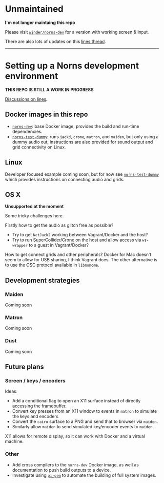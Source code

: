# Unmaintained

**I'm not longer maintaing this repo**

Please visit [`winder/norns-dev`][winder] for a version with working screen & input.

There are also lots of updates on this [lines thread][lines].

[winder]: https://github.com/winder/norns-dev
[lines]: https://llllllll.co/t/getting-norns-running-inside-docker-working/14938?u=sam

---

# Setting up a Norns development environment

**THIS REPO IS STILL A WORK IN PROGRESS**

[Discussions on lines](https://llllllll.co/t/getting-norns-running-inside-docker/14938).

## Docker images in this repo

 - [`norns-dev`][]: base Docker image, provides the build and run-time dependencies.
 - [`norns-test-dummy`][]: runs `jackd`, `crone`, `matron`, and `maiden`, but only using a dummy audio out, instructions are also provided for sound output and grid connectivity on Linux.

[`norns-dev`]: norns-dev/
[`norns-test-dummy`]: norns-test-dummy/

## Linux

Developer focused example coming soon, but for now see [`norns-test-dummy`] which provides instructions on connecting audio and grids.

## OS X

**Unsupported at the moment**

Some tricky challenges here.

Firstly how to get the audio as glitch free as possible?

 - Try to get `NetJack2` working between Vagrant/Docker and the host?
 - Try to run SuperCollider/Crone on the host and allow access via `ws-wrapper` to a guest in Vagrant/Docker?
 
How to get connect grids and other peripherals? Docker for Mac doesn't seem to allow for USB sharing, I think Vagrant does. The other alternative is to use the OSC protocol available in `libmonome`.

## Development strategies

### Maiden

Coming soon

### Matron

Coming soon

### Dust

Coming soon

## Future plans

### Screen / keys / encoders

Ideas:

 - Add a conditional flag to open an X11 surface instead of directly accessing the framebuffer.
 - Convert key presses from an X11 window to events in `matron` to simulate the keys and encoders.
 - Convert the `cairo` surface to a PNG and send that to browser via `maiden`.
 - Similarly allow `maiden` to send simulated key/encoder events to `maiden`.
 
X11 allows for remote display, so it can work with Docker and a virtual machine.

### Other

 - Add cross compilers to the `norns-dev` Docker image, as well as documentation to push build outputs to a device.
 - Investigate using [`pi-gen`][pi-gen] to automate the building of full system images.
 
 [pi-gen]: https://github.com/RPi-Distro/pi-gen
